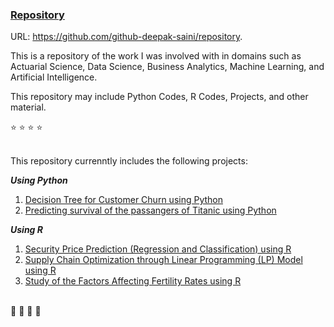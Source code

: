 ### <ins>Repository</ins> 
URL: https://github.com/github-deepak-saini/repository. 
<br>

This is a repository of the work I was involved with in domains such as Actuarial Science, Data Science, Business Analytics, Machine Learning, and Artificial Intelligence. 
<br>

This repository may include Python Codes, R Codes, Projects, and other material. 
<br>

⭐ ⭐ ⭐ ⭐ 
<br>
<br>

This repository currenntly includes the following projects: 

***Using Python***

1. [Decision Tree for Customer Churn using Python](https://github.com/github-deepak-saini/Decision-Tree--Python/tree/35bdd9d1a53f6a49f9e47071785a8bcfc7a1c8f3 "Submodule: Decision-Tree--Python")
2. [Predicting survival of the passangers of Titanic using Python](https://github.com/github-deepak-saini/Titanic-Survivor-Prediction--Python/tree/0ca06667c34228ebde60de1a4809776a07078550 "Submodule: Titanic-Survivor-Prediction--Python")

***Using R***

1. [Security Price Prediction (Regression and Classification) using R](https://github.com/github-deepak-saini/Security-Price-Prediction--R/tree/20978b53513a84634d60fbb036bc5e778d11b8e1 "Submodule: Security-Price-Prediction--R")
2. [Supply Chain Optimization through Linear Programming (LP) Model using R](https://github.com/github-deepak-saini/Supply-Chain-Optimization--R/tree/22e5a6cf0d1aac9b48ff0f1f875c76b05f052084 "Submodule: Supply-Chain-Optimization--R")
3. [Study of the Factors Affecting Fertility Rates using R](https://github.com/github-deepak-saini/Factors-Affecting-Fertility-Rates--R/tree/046cf5225f3cdd6b717a0017b6306ae86e0e9d7e "Submodule: Factors-Affecting-Fertility-Rates--R")

<br>
📕 📙 📗 📘 
<br>
